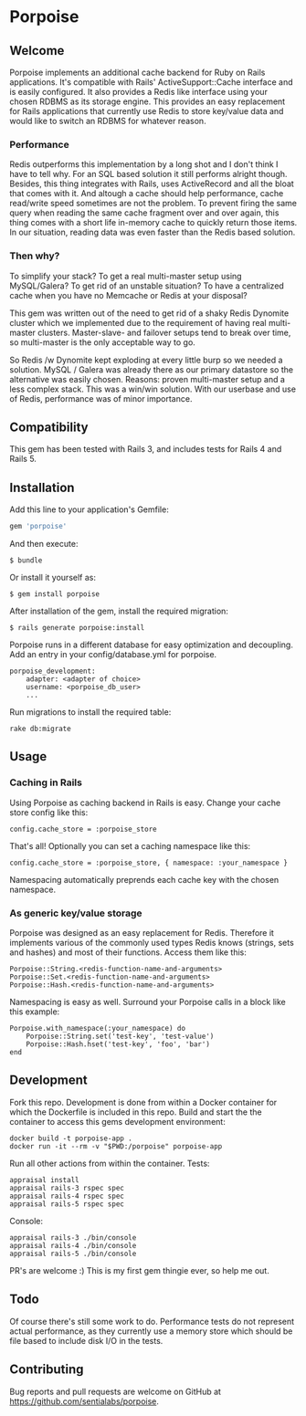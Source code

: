 # Porpoise

## Welcome

Porpoise implements an additional cache backend for Ruby on Rails applications. It's compatible with Rails' ActiveSupport::Cache interface and is easily configured. It also provides a Redis like interface using your chosen RDBMS as its storage engine. This provides an easy replacement for Rails applications that currently use Redis to store key/value data and would like to switch an RDBMS for whatever reason.

### Performance

Redis outperforms this implementation by a long shot and I don't think I have to tell why. For an SQL based solution it still performs alright though. Besides, this thing integrates with Rails, uses ActiveRecord and all the bloat that comes with it. And altough a cache should help performance, cache read/write speed sometimes are not the problem. To prevent firing the same query when reading the same cache fragment over and over again, this thing comes with a short life in-memory cache to quickly return those items. In our situation, reading data was even faster than the Redis based solution.

### Then why?

To simplify your stack? To get a real multi-master setup using MySQL/Galera? To get rid of an unstable situation? To have a centralized cache when you have no Memcache or Redis at your disposal?

This gem was written out of the need to get rid of a shaky Redis Dynomite cluster which we implemented due to the requirement of having real multi-master clusters. Master-slave- and failover setups tend to break over time, so multi-master is the only acceptable way to go.

So Redis /w Dynomite kept exploding at every little burp so we needed a solution. MySQL / Galera was already there as our primary datastore so the alternative was easily chosen. Reasons: proven multi-master setup and a less complex stack. This was a win/win solution. With our userbase and use of Redis, performance was of minor importance.

## Compatibility

This gem has been tested with Rails 3, and includes tests for Rails 4 and Rails 5.

## Installation

Add this line to your application's Gemfile:

```ruby
gem 'porpoise'
```

And then execute:

    $ bundle

Or install it yourself as:

    $ gem install porpoise

After installation of the gem, install the required migration:

    $ rails generate porpoise:install

Porpoise runs in a different database for easy optimization and decoupling. Add an entry in your config/database.yml for porpoise.

    porpoise_development:
        adapter: <adapter of choice>
        username: <porpoise_db_user>
        ...

Run migrations to install the required table:

    rake db:migrate

## Usage

### Caching in Rails

Using Porpoise as caching backend in Rails is easy. Change your cache store config like this:

    config.cache_store = :porpoise_store

That's all! Optionally you can set a caching namespace like this:

    config.cache_store = :porpoise_store, { namespace: :your_namespace }

Namespacing automatically preprends each cache key with the chosen namespace.

### As generic key/value storage
 
Porpoise was designed as an easy replacement for Redis. Therefore it implements various of the commonly used types Redis knows (strings, sets and hashes) and most of their functions. Access them like this:

    Porpoise::String.<redis-function-name-and-arguments>
    Porpoise::Set.<redis-function-name-and-arguments>
    Porpoise::Hash.<redis-function-name-and-arguments>

Namespacing is easy as well. Surround your Porpoise calls in a block like this example:

    Porpoise.with_namespace(:your_namespace) do
        Porpoise::String.set('test-key', 'test-value')
        Porpoise::Hash.hset('test-key', 'foo', 'bar')
    end

## Development

Fork this repo. Development is done from within a Docker container for which the Dockerfile is included in this repo. Build and start the the container to access this gems development environment:

    docker build -t porpoise-app .
    docker run -it --rm -v "$PWD:/porpoise" porpoise-app

Run all other actions from within the container. Tests:

    appraisal install
    appraisal rails-3 rspec spec
    appraisal rails-4 rspec spec
    appraisal rails-5 rspec spec

Console:

    appraisal rails-3 ./bin/console
    appraisal rails-4 ./bin/console
    appraisal rails-5 ./bin/console

PR's are welcome :) This is my first gem thingie ever, so help me out.

## Todo

Of course there's still some work to do. Performance tests do not represent actual performance, as they currently use a memory store which should be file based to include disk I/O in the tests.

## Contributing

Bug reports and pull requests are welcome on GitHub at https://github.com/sentialabs/porpoise.

